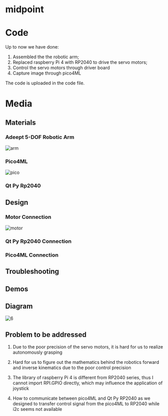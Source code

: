 # midpoint
# Code
Up to now we have done:
1. Assembled the the robotic arm; 
2. Replaced raspberry Pi 4 with RP2040 to drive the servo motors;
3. Control the servo motors through driver board
4. Capture image through  pico4ML

The code is uploaded in the code file.

# Media

## Materials

### Adeept 5-DOF Robotic Arm

![arm](https://user-images.githubusercontent.com/113371324/205537644-73a3e00c-cbaf-4ed0-82db-e12f961bdeeb.jpg)

### Pico4ML

![pico](https://user-images.githubusercontent.com/113371324/205538015-8ecde5f9-b235-44c3-beb2-3dbb6b988308.jpg)

### Qt Py Rp2040



## Design

### Motor Connection

![motor](https://user-images.githubusercontent.com/113371324/205538771-e7845161-a172-4315-8071-3c792a1a6a70.jpg)

### Qt Py Rp2040 Connection


### Pico4ML Connection


## Troubleshooting



## Demos




## Diagram
![6](https://user-images.githubusercontent.com/113371324/205553511-d88c2dc2-4b17-4cee-9a5e-95b3d1dd9fb5.png)



## Problem to be addressed
1. Due to the poor precision of the servo motors, it is hard for us to realize autonomously grasping

2. Hard for us to figure out the mathematics behind the robotics forward and inverse kinematics due to the poor control precision

3. The library of  raspberry Pi 4 is different from RP2040 series, thus I cannot import RPI.GPIO directly, which may influence the application of joystick

4. How to communicate between pico4ML and Qt Py RP2040 as we designed to transfer control signal from the pico4ML to RP2040 while i2c seems not available

